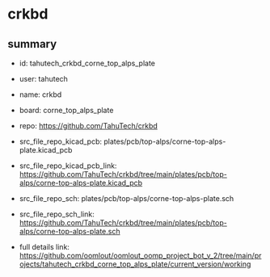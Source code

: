 # crkbd
 
## summary 
* id: tahutech_crkbd_corne_top_alps_plate
* user: tahutech
* name: crkbd
* board: corne_top_alps_plate
* repo: https://github.com/TahuTech/crkbd
* src_file_repo_kicad_pcb: plates/pcb/top-alps/corne-top-alps-plate.kicad_pcb
* src_file_repo_kicad_pcb_link: https://github.com/TahuTech/crkbd/tree/main/plates/pcb/top-alps/corne-top-alps-plate.kicad_pcb


* src_file_repo_sch: plates/pcb/top-alps/corne-top-alps-plate.sch
* src_file_repo_sch_link: https://github.com/TahuTech/crkbd/tree/main/plates/pcb/top-alps/corne-top-alps-plate.sch
* full details link: https://github.com/oomlout/oomlout_oomp_project_bot_v_2/tree/main/projects/tahutech_crkbd_corne_top_alps_plate/current_version/working  







